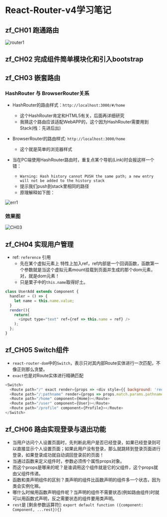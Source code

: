 # React-Router-v4学习笔记

## zf_CH01 跑通路由

![router1](http://ofx24fene.bkt.clouddn.com//img/react/Router1.png)

## zf_CH02 完成组件简单模块化和引入bootstrap

## zf_CH03 嵌套路由

### HashRouter 与 BrowserRouter关系

- HashRouter的路由样式：`http://localhost:3000/#/home`
  - 这个HashRouter肯定和HTML5有关，后面再详细研究
  - 我猜这个路由应该适配WebAPP的，这个因为HashRouter需要用到Stack(栈：先进后出)
- BrowserRouter的路由样式: `http://localhost:3000/home`
  - 这个就是简单的浏览器样式

- 当在PC端使用HashRouter路由时，重复点某个导航(Link)时会报这样一个错：
  - `Warning: Hash history cannot PUSH the same path; a new entry will not be added to the history stack`
  - 提示我们push到stack里相同的路径
  - 原理解释如下图：

![err1](http://ofx24fene.bkt.clouddn.com//img/react/react_router_stack.png)

### 效果图
![CH03](http://ofx24fene.bkt.clouddn.com//img/react/zf_router03.gif)

## zf_CH04 实现用户管理

- ref: `reference` 引用
  - 先在某个虚拟元素上 特性上加入ref，ref内部是一个回调函数，函数第一个参数就是当这个虚拟元素mount挂载到页面并生成的那个dom元素，对，就是dom元素！
  - 只是栗子中的`this.name`取得好土。

```js
class UserAdd extends Component {
  handler = () => {
    let name = this.name.value;
  }
  render(){
    return(
      <input type="text" ref={ref => this.name = ref} />
    );
  };
}
```

## zf_CH05 Switch组件

- `react-router-dom`中的`Switch`，表示只对其内部Route实体进行一次匹配，不像正则那么贪婪。
- `exact`也是对Route实体进行精确匹配

```js
<Switch>
  <Route path="/" exact render={props => <div style={{ background: 'red' }}>首页</div>}></Route>
  <Route path="/:pathname" render={props => props.match.params.pathname}></Route>
  <Route path="/home" component={Home}></Route>
  <Route path="/user" component={User}></Route>
  <Route path="/profile" component={Profile}></Route>
</Switch>
```

## zf_CH06 路由实现登录与退出功能

- 当用户访问个人设置页面时，先判断此用户是否已经登录，如果已经登录则可以直接显示个人设置页面；如果此用户没有登录，那么就跳转到登录页面进行登录，如果登录成功就自动调回登录前的页面！
- 当通过函数来定义组件时，参数必须传个属性props对象。
- 而这个props是哪来的呢？是谁调用这个组件就是它的父组件，这个props就由父组件传递。
- 函数和类声明组件的区别？类声明的组件比函数声明的组件多一个状态，因为类会实例化嘛。
- 哪什么时候用函数声明组件呢？当声明的组件不需要状态(例如路由组件)时就可以用函数式声明，反之需要状态的组件要用类声明。
- `rest`是 [剩余参数运算符]: `export default function ({component: Component, ...rest}){}`
